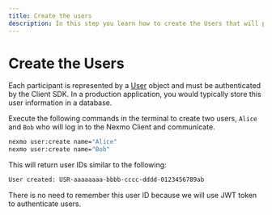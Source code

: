 ```yaml
---
title: Create the users
description: In this step you learn how to create the Users that will participate in the Call.
---
```


# Create the Users

Each participant is represented by a [User](/conversation/concepts/user) object and must be authenticated by the Client SDK. In a production application, you would typically store this user information in a database.

Execute the following commands in the terminal to create two users, `Alice` and `Bob` who will log in to the Nexmo Client and communicate.

```bash
nexmo user:create name="Alice"
nexmo user:create name="Bob"
```

This will return user IDs similar to the following:

```sh
User created: USR-aaaaaaaa-bbbb-cccc-dddd-0123456789ab
```

There is no need to remember this user ID because we will use JWT token to authenticate users. 
